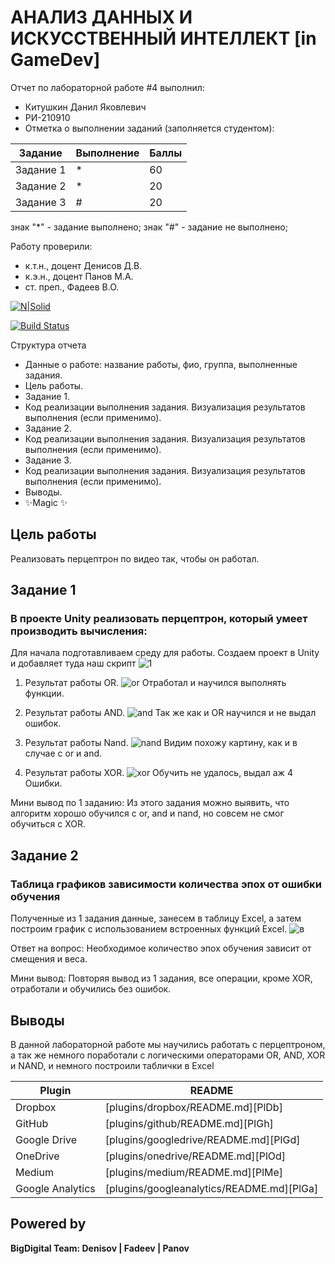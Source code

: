 # АНАЛИЗ ДАННЫХ И ИСКУССТВЕННЫЙ ИНТЕЛЛЕКТ [in GameDev]
Отчет по лабораторной работе #4 выполнил:
- Китушкин Данил Яковлевич
- РИ-210910
- Отметка о выполнении заданий (заполняется студентом):

| Задание | Выполнение | Баллы |
| ------ | ------ | ------ |
| Задание 1 | * | 60 |
| Задание 2 | * | 20 |
| Задание 3 | # | 20 |

знак "*" - задание выполнено; знак "#" - задание не выполнено;

Работу проверили:
- к.т.н., доцент Денисов Д.В.
- к.э.н., доцент Панов М.А.
- ст. преп., Фадеев В.О.

[![N|Solid](https://cldup.com/dTxpPi9lDf.thumb.png)](https://nodesource.com/products/nsolid)

[![Build Status](https://travis-ci.org/joemccann/dillinger.svg?branch=master)](https://travis-ci.org/joemccann/dillinger)

Структура отчета

- Данные о работе: название работы, фио, группа, выполненные задания.
- Цель работы.
- Задание 1.
- Код реализации выполнения задания. Визуализация результатов выполнения (если применимо).
- Задание 2.
- Код реализации выполнения задания. Визуализация результатов выполнения (если применимо).
- Задание 3.
- Код реализации выполнения задания. Визуализация результатов выполнения (если применимо).
- Выводы.
- ✨Magic ✨

## Цель работы
Реализовать перцептрон по видео так, чтобы он работал.

## Задание 1
### В проекте Unity реализовать перцептрон, который умеет производить вычисления: 

Для начала подготавливаем среду для работы. Создаем проект в Unity и добавляет туда наш скрипт
![1](https://user-images.githubusercontent.com/95544542/205308404-5125c20f-bdd9-4c0b-a35e-7fb8a609a06c.PNG)


1) Результат работы OR.
![or](https://user-images.githubusercontent.com/95544542/205315173-1eb0efcc-cdfc-4c26-8df9-cccbd17e289b.PNG)
Отработал и научился выполнять функции.

2) Результат работы AND.
![and](https://user-images.githubusercontent.com/95544542/205315264-0ff88d15-20fa-453e-b017-9906a4b7b7e7.PNG)
Так же как и OR научился и не выдал ошибок.

3) Результат работы Nand.
![nand](https://user-images.githubusercontent.com/95544542/205315390-5bfd9169-45c2-4f9d-8328-e9d888304d3c.PNG)
Видим похожу картину, как и в случае с or и and.

4) Результат работы XOR.
![xor](https://user-images.githubusercontent.com/95544542/205315501-f33c279a-588e-4df5-b659-3be03d0f099a.PNG)
Обучить не удалось, выдал аж 4 Ошибки.

Мини вывод по 1 заданию: Из этого задания можно выявить, что алгоритм хорошо обучился с or, and и nand, но совсем не смог обучиться с XOR.


## Задание 2
### Таблица графиков зависимости количества эпох от ошибки обучения
Полученные из 1 задания данные, занесем в таблицу Excel, а затем построим график с использованием встроенных функций Excel.
![в](https://user-images.githubusercontent.com/95544542/205318531-cfec664e-feff-45f2-b1af-559d7255e06e.PNG)

Ответ на вопрос: Необходимое количество эпох обучения зависит от смещения и веса. 

Мини вывод: Повторяя вывод из 1 задания, все операции, кроме XOR, отработали и обучились без ошибок. 

## Выводы

В данной лабораторной работе мы научились работать с перцептроном, а так же немного поработали с логическими операторами OR, AND, XOR и NAND, и немного построили таблички в Excel

| Plugin | README |
| ------ | ------ |
| Dropbox | [plugins/dropbox/README.md][PlDb] |
| GitHub | [plugins/github/README.md][PlGh] |
| Google Drive | [plugins/googledrive/README.md][PlGd] |
| OneDrive | [plugins/onedrive/README.md][PlOd] |
| Medium | [plugins/medium/README.md][PlMe] |
| Google Analytics | [plugins/googleanalytics/README.md][PlGa] |

## Powered by

**BigDigital Team: Denisov | Fadeev | Panov**
